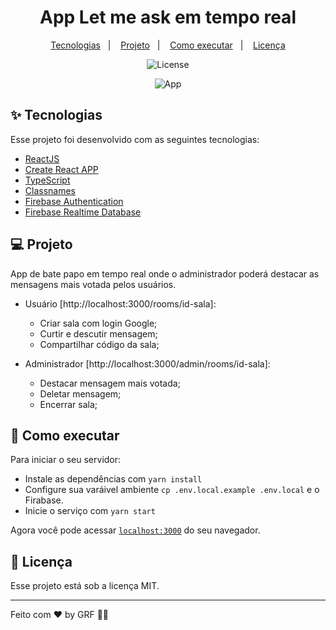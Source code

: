 <h1 align="center">App Let me ask em tempo real</h1>

<p align="center">
  <a href="#-tecnologias">Tecnologias</a>&nbsp;&nbsp;&nbsp;|&nbsp;&nbsp;&nbsp;
  <a href="#-projeto">Projeto</a>&nbsp;&nbsp;&nbsp;|&nbsp;&nbsp;&nbsp;
  <a href="#-como-executar">Como executar</a>&nbsp;&nbsp;&nbsp;|&nbsp;&nbsp;&nbsp;
  <a href="#-licença">Licença</a>
</p>

<p align="center">
  <img alt="License" src="https://img.shields.io/static/v1?label=license&message=MIT&color=8257E5&labelColor=000000">
</p>

<p align="center">
  <img alt="App" src="https://user-images.githubusercontent.com/48185499/145095150-469877bf-75fd-4f24-af5e-fbce01ff8d92.png">
</p>

## ✨ Tecnologias

Esse projeto foi desenvolvido com as seguintes tecnologias:

- [ReactJS](https://pt-br.reactjs.org/)
- [Create React APP](https://create-react-app.dev/)
- [TypeScript](https://www.typescriptlang.org/)
- [Classnames](https://www.npmjs.com/package/classnames)
- [Firebase Authentication](https://firebase.google.com/)
- [Firebase Realtime Database](https://firebase.google.com/)

## 💻 Projeto

App de bate papo em tempo real onde o administrador poderá destacar as mensagens mais votada pelos usuários.
- Usuário [http://localhost:3000/rooms/id-sala]:
  - Criar sala com login Google;
  - Curtir e descutir mensagem;
  - Compartilhar código da sala;


- Administrador [http://localhost:3000/admin/rooms/id-sala]:
  - Destacar mensagem mais votada;
  - Deletar mensagem;
  - Encerrar sala;

## 🚀 Como executar

Para iniciar o seu servidor:

- Instale as dependências com `yarn install`
- Configure sua varáivel ambiente `cp .env.local.example .env.local` e o Firabase.
- Inicie o serviço com `yarn start`

Agora você pode acessar [`localhost:3000`](http://localhost:3000/) do seu navegador.

## 📄 Licença

Esse projeto está sob a licença MIT.

---

Feito com ♥ by GRF 👋🏻
